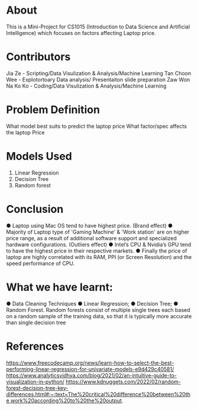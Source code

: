 # About

This is a Mini-Project for CS1015 (Introduction to Data Science and Artificial Intelligence) which focuses on factors affecting Laptop price. 


# Contributors 

Jia Ze - Scripting/Data Visulization & Analysis/Machine Learning
Tan Choon Wee - Explotortoary Data analysis/ Presentaiton slide preparation
Zaw Won Na Ko Ko - Coding/Data Visulization & Analysis/Machine Learning

# Problem Definition

What model best suits to predict the laptop price
What factor/spec affects the laptop Price

# Models Used

1. Linear Regression
2. Decision Tree
3. Random forest

# Conclusion
● Laptop using Mac OS tend to have highest price. (Brand effect)
● Majority of Laptop type of 'Gaming Machine' & 'Work station' are on higher price range, as 
a result of additional software support and specialized hardware configurations. (Outliers 
effect)
● Intel’s CPU & Nvidia’s GPU tend to have the highest price in their respective markets.
● Finally the price of laptop are highly correlated with its RAM, PPI (or Screen Resolution) 
and the speed performance of CPU.

# What we have learnt:
● Data Cleaning Techniques
● Linear Regression;
● Decision Tree;
● Random Forest.
Random forests consist of multiple single trees each based on a random sample of the training 
data, so that it is typically more accurate than single decision tree

# References 
https://www.freecodecamp.org/news/learn-how-to-select-the-best-performing-linear-regression-for-univariate-models-e9d429c40581/
https://www.analyticsvidhya.com/blog/2021/02/an-intuitive-guide-to-visualization-in-python/
https://www.kdnuggets.com/2022/02/random-forest-decision-tree-key-differences.html#:~:text=The%20critical%20difference%20between%20the,work%20according%20to%20the%20output.
